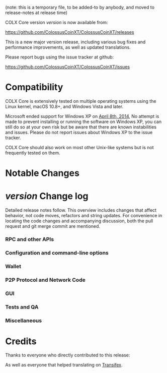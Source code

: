 (note: this is a temporary file, to be added-to by anybody, and moved to release-notes at release time)

COLX Core version *version* is now available from:

  <https://github.com/ColossusCoinXT/ColossusCoinXT/releases>

This is a new major version release, including various bug fixes and
performance improvements, as well as updated translations.

Please report bugs using the issue tracker at github:

  <https://github.com/ColossusCoinXT/ColossusCoinXT/issues>

Compatibility
==============

COLX Core is extensively tested on multiple operating systems using
the Linux kernel, macOS 10.8+, and Windows Vista and later.

Microsoft ended support for Windows XP on [April 8th, 2014](https://www.microsoft.com/en-us/WindowsForBusiness/end-of-xp-support),
No attempt is made to prevent installing or running the software on Windows XP, you
can still do so at your own risk but be aware that there are known instabilities and issues.
Please do not report issues about Windows XP to the issue tracker.

COLX Core should also work on most other Unix-like systems but is not
frequently tested on them.

Notable Changes
===============



*version* Change log
=================

Detailed release notes follow. This overview includes changes that affect
behavior, not code moves, refactors and string updates. For convenience in locating
the code changes and accompanying discussion, both the pull request and
git merge commit are mentioned.

### RPC and other APIs


### Configuration and command-line options


### Wallet


### P2P Protocol and Network Code


### GUI


### Tests and QA


### Miscellaneous


Credits
=======

Thanks to everyone who directly contributed to this release:


As well as everyone that helped translating on [Transifex](https://www.transifex.com/projects/p/colx-project-translations/).
